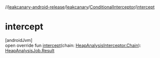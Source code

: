 //[leakcanary-android-release](../../../index.md)/[leakcanary](../index.md)/[ConditionalInterceptor](index.md)/[intercept](intercept.md)

# intercept

[androidJvm]\
open override fun [intercept](intercept.md)(chain: [HeapAnalysisInterceptor.Chain](../-heap-analysis-interceptor/-chain/index.md)): [HeapAnalysisJob.Result](../-heap-analysis-job/-result/index.md)
